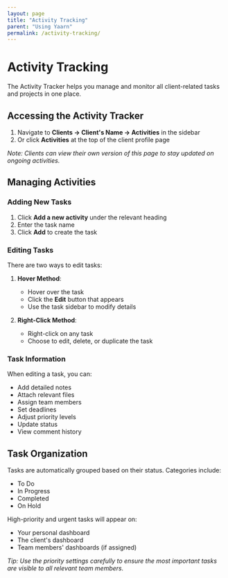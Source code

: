 ```yaml
---
layout: page
title: "Activity Tracking"
parent: "Using Yaarn"
permalink: /activity-tracking/
---
```


# Activity Tracking

The Activity Tracker helps you manage and monitor all client-related tasks and projects in one place.

## Accessing the Activity Tracker

1. Navigate to **Clients → Client's Name → Activities** in the sidebar
2. Or click **Activities** at the top of the client profile page

_Note: Clients can view their own version of this page to stay updated on ongoing activities._

## Managing Activities

### Adding New Tasks

1. Click **Add a new activity** under the relevant heading
2. Enter the task name
3. Click **Add** to create the task

### Editing Tasks

There are two ways to edit tasks:

1. **Hover Method**:

   - Hover over the task
   - Click the **Edit** button that appears
   - Use the task sidebar to modify details

2. **Right-Click Method**:
   - Right-click on any task
   - Choose to edit, delete, or duplicate the task

### Task Information

When editing a task, you can:

- Add detailed notes
- Attach relevant files
- Assign team members
- Set deadlines
- Adjust priority levels
- Update status
- View comment history

## Task Organization

Tasks are automatically grouped based on their status. Categories include:

- To Do
- In Progress
- Completed
- On Hold

High-priority and urgent tasks will appear on:

- Your personal dashboard
- The client's dashboard
- Team members' dashboards (if assigned)

_Tip: Use the priority settings carefully to ensure the most important tasks are visible to all relevant team members._
